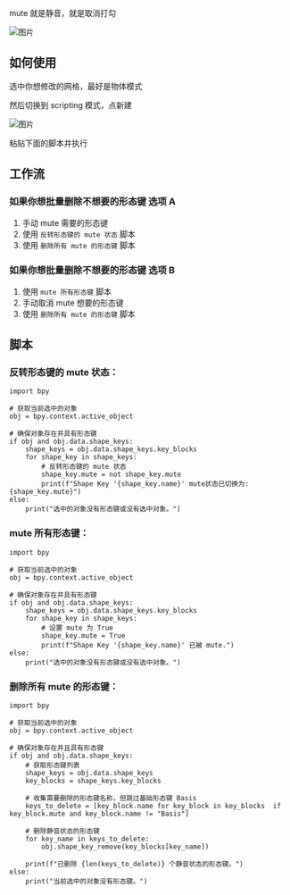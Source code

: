 mute 就是静音，就是取消打勾

![图片](https://github.com/user-attachments/assets/5241fb7d-8033-4348-b64e-fdd60884c16b)



## 如何使用

选中你想修改的网格，最好是物体模式

然后切换到 scripting 模式，点新建

![图片](https://github.com/user-attachments/assets/9b8c8f57-fe84-44ee-86ef-c1b4dcf5fb9a)

粘贴下面的脚本并执行

## 工作流


### 如果你想批量删除不想要的形态键 选项 A
1. 手动 mute 需要的形态键
2. 使用 `反转形态键的 mute 状态` 脚本
3. 使用 `删除所有 mute 的形态键` 脚本

### 如果你想批量删除不想要的形态键 选项 B
1. 使用 `mute 所有形态键` 脚本
2. 手动取消 mute 想要的形态键
3. 使用 `删除所有 mute 的形态键` 脚本



## 脚本

### 反转形态键的 mute 状态：
```
import bpy

# 获取当前选中的对象
obj = bpy.context.active_object

# 确保对象存在并具有形态键
if obj and obj.data.shape_keys:
    shape_keys = obj.data.shape_keys.key_blocks
    for shape_key in shape_keys:
        # 反转形态键的 mute 状态
        shape_key.mute = not shape_key.mute
        print(f"Shape Key '{shape_key.name}' mute状态已切换为: {shape_key.mute}")
else:
    print("选中的对象没有形态键或没有选中对象。")
```




### mute 所有形态键：
```
import bpy

# 获取当前选中的对象
obj = bpy.context.active_object

# 确保对象存在并具有形态键
if obj and obj.data.shape_keys:
    shape_keys = obj.data.shape_keys.key_blocks
    for shape_key in shape_keys:
        # 设置 mute 为 True
        shape_key.mute = True
        print(f"Shape Key '{shape_key.name}' 已被 mute.")
else:
    print("选中的对象没有形态键或没有选中对象。")

```


### 删除所有 mute 的形态键：
```
import bpy

# 获取当前选中的对象
obj = bpy.context.active_object

# 确保对象存在并且具有形态键
if obj and obj.data.shape_keys:
    # 获取形态键列表
    shape_keys = obj.data.shape_keys
    key_blocks = shape_keys.key_blocks
    
    # 收集需要删除的形态键名称，但跳过基础形态键 Basis
    keys_to_delete = [key_block.name for key_block in key_blocks  if key_block.mute and key_block.name != "Basis"]
    
    # 删除静音状态的形态键
    for key_name in keys_to_delete:
        obj.shape_key_remove(key_blocks[key_name])
    
    print(f"已删除 {len(keys_to_delete)} 个静音状态的形态键。")
else:
    print("当前选中的对象没有形态键。")
```

